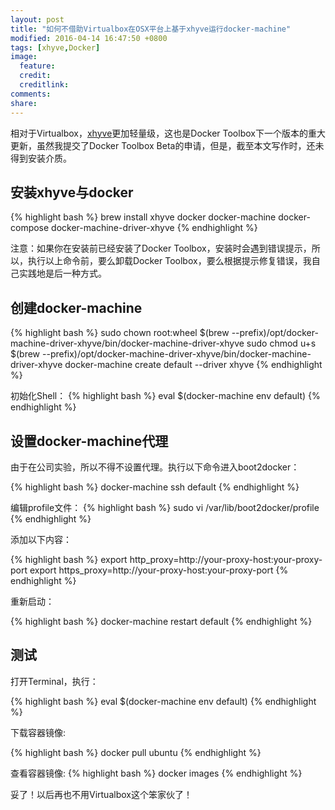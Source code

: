```yaml
---
layout: post
title: "如何不借助Virtualbox在OSX平台上基于xhyve运行docker-machine"
modified: 2016-04-14 16:47:50 +0800
tags: [xhyve,Docker]
image:
  feature: 
  credit: 
  creditlink: 
comments: 
share: 
---
```

相对于Virtualbox，[xhyve](https://github.com/mist64/xhyve)更加轻量级，这也是Docker Toolbox下一个版本的重大更新，虽然我提交了Docker Toolbox Beta的申请，但是，截至本文写作时，还未得到安装介质。

## 安装xhyve与docker

{% highlight bash %}
brew install xhyve docker docker-machine docker-compose docker-machine-driver-xhyve
{% endhighlight %}

注意：如果你在安装前已经安装了Docker Toolbox，安装时会遇到错误提示，所以，执行以上命令前，要么卸载Docker Toolbox，要么根据提示修复错误，我自己实践地是后一种方式。

## 创建docker-machine

{% highlight bash %}
sudo chown root:wheel $(brew --prefix)/opt/docker-machine-driver-xhyve/bin/docker-machine-driver-xhyve
sudo chmod u+s $(brew --prefix)/opt/docker-machine-driver-xhyve/bin/docker-machine-driver-xhyve
docker-machine create default --driver xhyve
{% endhighlight %}

初始化Shell：
{% highlight bash %}
eval $(docker-machine env default)
{% endhighlight %}


## 设置docker-machine代理

由于在公司实验，所以不得不设置代理。执行以下命令进入boot2docker：

{% highlight bash %}
docker-machine ssh default
{% endhighlight %}

编辑profile文件：
{% highlight bash %}
sudo vi /var/lib/boot2docker/profile
{% endhighlight %}

添加以下内容：

{% highlight bash %}
export http_proxy=http://your-proxy-host:your-proxy-port
export https_proxy=http://your-proxy-host:your-proxy-port
{% endhighlight %}

重新启动：

{% highlight bash %}
docker-machine restart default
{% endhighlight %}

## 测试

打开Terminal，执行：

{% highlight bash %}
eval $(docker-machine env default)
{% endhighlight %}

下载容器镜像:

{% highlight bash %}
docker pull ubuntu
{% endhighlight %}

查看容器镜像:
{% highlight bash %}
docker images
{% endhighlight %}

妥了！以后再也不用Virtualbox这个笨家伙了！
